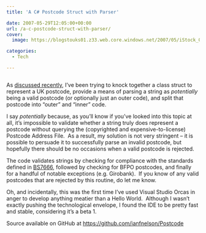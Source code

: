 ```yaml
---
title: 'A C# Postcode Struct with Parser'

date: 2007-05-29T12:05:00+00:00
url: /a-c-postcode-struct-with-parser/
cover: 
  image: https://blogstouks01.z33.web.core.windows.net/2007/05/iStock_000003192621XSmall-1.jpg

categories:
  - Tech

---
```

<figure class="kg-card kg-image-card"><img decoding="async" src="https://blogstouks01.z33.web.core.windows.net/2023/08/iStock_000003192621XSmall.jpg" class="kg-image" alt loading="lazy" /></figure> 

As [discussed recently][1], I’ve been trying to knock together a class struct to represent a UK postcode, provide a means of parsing a string as _potentially_ being a valid postcode (or optionally just an outer code), and split that postcode into &#8220;outer&#8221; and &#8220;inner&#8221; code.

I say _potentially_ because, as you’ll know if you’ve looked into this topic at all, it’s impossible to validate whether a string truly does represent a postcode without querying the (copyrighted and expensive-to-license) Postcode Address File.  As a result, my solution is not very stringent &#8211; it is possible to persuade it to successfully parse an invalid postcode, but hopefully there should be no occasions when a valid postcode is rejected.

The code validates strings by checking for compliance with the standards defined in [BS7666][2], followed by checking for BFPO postcodes, and finally for a handful of notable exceptions (e.g. Girobank).  If you know of any valid postcodes that are rejected by this routine, do let me know.

Oh, and incidentally, this was the first time I’ve used Visual Studio Orcas in anger to develop anything meatier than a Hello World.  Although I wasn’t exactly pushing the technological envelope, I found the IDE to be pretty fast and stable, considering it’s a beta 1.

Source available on GitHub at <https://github.com/ianfnelson/Postcode>

 [1]: https://blog.iannelson.uk/postcode-validation/
 [2]: http://www.govtalk.gov.uk/gdsc/html/frames/PostCode.htm